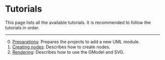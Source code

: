 # Tutorials

This page lists all the available tutorials. It is recommended to follow the tutorials in order.

---

0. [Preparations](./0_Preparations.md): Prepares the projects to add a new UML module.
1. [Creating nodes](./1_CreatingNodes.md): Describes how to create nodes.
2. [Rendering](./2_Rendering.md): Describes how to use the GModel and SVG.
